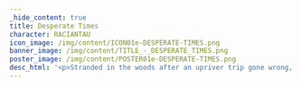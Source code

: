```yaml
---
_hide_content: true
title: Desperate Times
character: RACIANTAU
icon_image: /img/content/ICON01e-DESPERATE-TIMES.png
banner_image: /img/content/TITLE_-_DESPERATE_TIMES.png
poster_image: /img/content/POSTER01e-DESPERATE-TIMES.png
desc_html: '<p>Stranded in the woods after an upriver trip gone wrong, Scouts Racia and Antau struggle to find their way back to civilization. Tensions rise as the sun sets. 6 pages. Updates M/Th.</p>'
---
```




